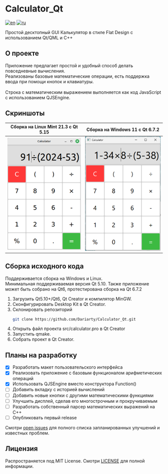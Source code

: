 # Calculator_Qt

[![en](https://img.shields.io/badge/lang-en-blue.svg)](https://github.com/Dariarty/Calculator_Qt/blob/main/README.md)
[![ru](https://img.shields.io/badge/lang-ru-red.svg)](https://github.com/Dariarty/Calculator_Qt/blob/main/README.ru.md)

Простой десктопный GUI Калькулятор в стиле Flat Design с использованием Qt/QML и C++

## О проекте

Приложение предлагает простой и удобный способ делать повседневные вычисления. </br>
Реализованы базовые математические операции, есть поддержка ввода при помощи кнопок и клавиатуры. </br>
</br>
Строка с математическим выражением выполняется как код JavaScript с использованием QJSEngine. </br>

## Скриншоты

| Сборка на Linux Mint 21.3 с Qt 5.15 | Сборка на Windows 11 с Qt 6.7.2 |
| --- | --- |
![alt text](assets/screenshot_linuxmint.png) | ![alt text](assets/screenshot_windows11.png)

## Сборка исходного кода
Поддерживается сборка на Windows и Linux.</br>
Минимальная поддерживаемая версия Qt 5.10. Также приложение может быть собрано на Qt6, протестирована сборка на Qt 6.7.2 </br>

1.  Загрузить Qt5.10+/Qt6, Qt Creator и компилятор MinGW.</br>
3.  Сконфигурировать Desktop Kit в Qt Creator. </br>
4.  Склонировать репозиторий
     ```sh
     git clone https://github.com/Dariarty/Calculator_Qt.git
     ```
5.  Открыть файл проекта src/calculator.pro в Qt Creator</br>
5.  Запустить qmake.</br>
5.  Собрать проект в Qt Creator.</br>

## Планы на разработку

- [x] Разработать макет пользовательского интерфейса
- [x] Реализовать приложение с базовым функционалом арифметических операций
- [x] Использовать QJSEngine вместо конструктора Function() 
- [ ] Добавить вкладку с историей вычислений
- [ ] Добавить новые кнопки с другими математическими функциями
- [ ] Улучшить дисплей, сделав его многострочным и прокручиваемым
- [ ] Разработать собственный парсер математических выражений на C++
- [ ] Опубликовать первый release

Смотри [open issues](https://github.com/Dariarty/Calculator_Qt/issues) для полного списка запланированных улучшений и известных проблем.

## Лицензия

Распространяется под MIT License. Смотри [LICENSE](LICENSE) для полной информации.
